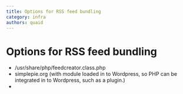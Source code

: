 ```yaml
---
title: Options for RSS feed bundling
category: infra
authors: quaid
---
```


# Options for RSS feed bundling

*   /usr/share/php/feedcreator.class.php
*   simplepie.org (with module loaded in to Wordpress, so PHP can be integrated in to Wordpress, such as a plugin.)
*   

